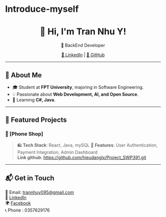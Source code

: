 # Introduce-myself
<h1 align="center">👋 Hi, I'm Tran Nhu Y!</h1>

<p align="center">
  🚀 BackEnd Developer 
</p>

<p align="center">
  <a href="https://www.linkedin.com/in/nh%C6%B0-%C3%BD-tr%E1%BA%A7n-10772034a/">🔗 LinkedIn</a> |
  <a href="https://github.com/NhuY49">🐙 GitHub</a>  
</p>

---

## 🚀 About Me  
- 🎓 Student at **FPT University**, majoring in Software Engineering.  
- 💡 Passionate about **Web Development, AI, and Open Source**.   
- 🌱 Learning **C#, Java**.  

---

## 📂 Featured Projects  
### 🌟 [Phone Shop]
> 🛍 **Tech Stack**: React, Java, mySQL
> 🚀 **Features**: User Authentication, Payment Integration, Admin Dashboard  
> **Link github**: https://github.com/hieudanglx/Project_SWP391.git
---

## 📬 Get in Touch  
📧 Email: trannhuy095@gmail.com  
💼 [LinkedIn](https://www.linkedin.com/in/nh%C6%B0-%C3%BD-tr%E1%BA%A7n-10772034a/)       
🌍 [Facebook](https://www.facebook.com/trannhuy49)     
📞 Phone : 0357629176  

